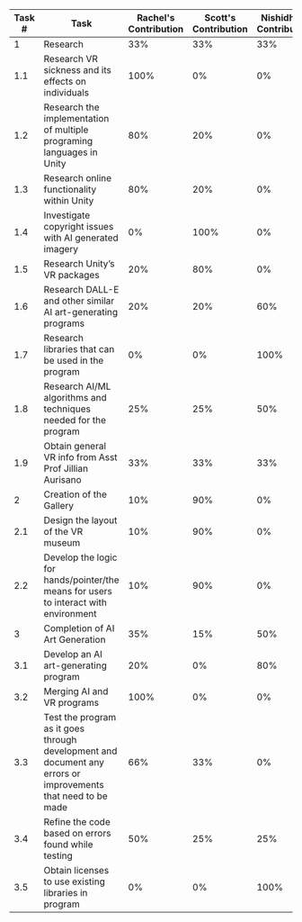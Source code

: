 | Task # | Task                   | Rachel's Contribution | Scott's Contribution | Nishidha's Contribution | 
| ------ | ---------------------- | --------------------- | -------------------- | ----------------------- |
| 1      | Research | 33% | 33% | 33% |
| 1.1    | Research VR sickness and its effects on individuals | 100% | 0% | 0% |
| 1.2    | Research the implementation of multiple programing languages in Unity | 80% | 20% | 0% |
| 1.3    | Research online functionality within Unity | 80% | 20% | 0% |
| 1.4    | Investigate copyright issues with AI generated imagery | 0% | 100% | 0% |
| 1.5    | Research Unity’s VR packages | 20% | 80% | 0% |
| 1.6    | Research DALL-E and other similar AI art-generating programs | 20% | 20% | 60% |
| 1.7    | Research libraries that can be used in the program | 0% | 0% | 100% |
| 1.8    | Research AI/ML algorithms and techniques needed for the program | 25% | 25% | 50% |
| 1.9    | Obtain general VR info from Asst Prof Jillian Aurisano | 33% | 33% | 33% |
| 2      | Creation of the Gallery | 10% | 90% | 0% |
| 2.1    | Design the layout of the VR museum | 10% | 90% | 0% |
| 2.2    | Develop the logic for hands/pointer/the means for users to interact with environment | 10% | 90% | 0% |
| 3      | Completion of AI Art Generation | 35% | 15% | 50% |
| 3.1    | Develop an AI art-generating program | 20% | 0% | 80% |
| 3.2    | Merging AI and VR programs | 100% | 0% | 0% |
| 3.3    | Test the program as it goes through development and document any errors or improvements that need to be made | 66% | 33% | 0% |
| 3.4    | Refine the code based on errors found while testing | 50% | 25% | 25% |
| 3.5    | Obtain licenses to use existing libraries in program | 0% | 0% | 100% |
